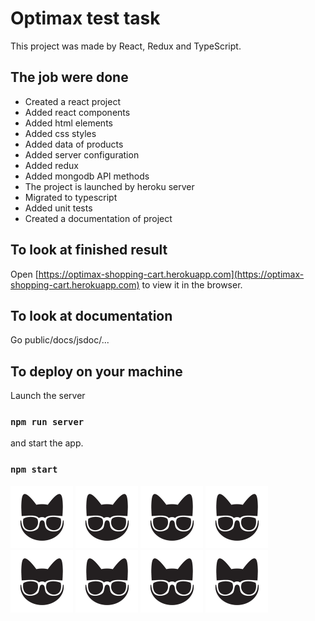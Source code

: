 # Optimax test task

This project was made by React, Redux and TypeScript.

## The job were done

* Created a react project
* Added react components
* Added html elements
* Added css styles
* Added data of products
* Added server configuration
* Added redux
* Added mongodb API methods
* The project is launched by heroku server
* Migrated to typescript
* Added unit tests
* Created a documentation of project

## To look at finished result

Open [https://optimax-shopping-cart.herokuapp.com](https://optimax-shopping-cart.herokuapp.com) to view it in the browser.

## To look at documentation

Go public/docs/jsdoc/...

## To deploy on your machine

Launch the server
### `npm run server`
and start the app.
### `npm start`


<div>
    <p>
        <img src="./public/favicon.ico" width="100"/>
        <img src="./public/favicon.ico" width="100"/>
        <img src="./public/favicon.ico" width="100"/>
        <img src="./public/favicon.ico" width="100"/>
        <img src="./public/favicon.ico" width="100"/>
        <img src="./public/favicon.ico" width="100"/>
        <img src="./public/favicon.ico" width="100"/>
        <img src="./public/favicon.ico" width="100"/>
    </p>
</div>
